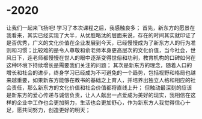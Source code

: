 # -2020
让我们一起来飞扬吧!
学习了本次课程之后，我感触良多；
首先，新东方的愿景在我看来，其实已经实现了大半，从优胜略汰的层面来说，存在的时间其实就印证了是否优秀，广义的文化价值在企业发展到今天，已经慢慢成为了新东方人的行为准则和习惯；比较难的是令人尊敬和俞老师本身更高层次的文化价值，当今社会，世风日下，连老师都慢慢在世人的眼中逐渐变得世俗和功利，教育机构的口碑如何在这种环境下持续增长是需要我们关注的问题；
其次是新东方的理念，随着人口的增长和社会的进步，终身学习已经成为不可避免的一个趋势，包括视野和格局也越来越重要，如果新东方能够在教书的基础之上育人，并培养出独立人格和相应的社会责任，那么新东方的文化价值和社会价值都将直线上升；
但触动最深刻的应该是新东方的爱心传递与诚信负责，让人人献出一点爱成为美好的现实，我相信在这样的企业中工作也会更加努力，生活也会更加舒心，作为新东方人我觉得信心十足，愿共同努力，创造更好的明天；
